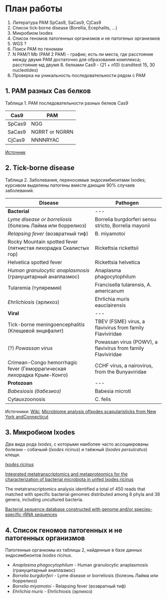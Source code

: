 # План работы

1. Литература PAM SpCas9, SaCas9, CjCas9
2. Список tick-borne disease (Borellia, Ecephalits, ...)
3. Микробиом Ixodes
4. Список геномов патогенных организмов и не патогеных организмов
5. WGS ?
6. Поиск PAM по геномам
7. N PAM/1 Mb (PAM 2 PAM) - график; есть ли места, где расстояние между двумя PAM достаточно для образования комплекса; расстояние мд двумя 8. белками Cas9 - (21 + n10) (canditest 15, 30 nucleotides)
9. Проверка на уникальность последовательности рядом с PAM

## 1. PAM разных Cas белков

Таблица 1. PAM последовательности разных белков Cas9

Cas9 | PAM
-----|-----
SpCas9 | NGG
SaCas9 | NGRRT or NGRRN
CjCas9 | NNNNRYAC

[Источник](https://blog.addgene.org/the-pam-requirement-and-expanding-crispr-beyond-spcas9)

## 2. Tick-borne disease

Таблица 2. Заболевания, переносимые эндосимбионтами Ixodes; курсивом выделены патогены вместе дающие 90% случаев заболеваний.
 
Disease | Pathogen
--------|---------
**Bacterial** | ---
*Lyme disease or borreliosis* (болезнь Лайма или боррелиоз) | Borrelia burgdorferi sensu stricto, Borrelia mayonii 
*Relapsing fever* (возвратный тиф) | B. miyamotoi
Rocky Mountain spotted fever (пятнистая лихорадка Скалистых гор) | Rickettsia rickettsii
Helvetica spotted fever | Rickettsia helvetica
*Human granulocytic anaplasmosis* (грануцитарный анаплазмос) | Anaplasma phagocytophilum
Tularemia (туляремия) | Francisella tularensis, A. americanum
*Ehrlichiosis* (эрлихоз) | Ehrlichia muris eauclairensis
**Viral** | ---
Tick-borne meningoencephalitis (Клещевой энцефалит) | TBEV (FSME) virus, a flavivirus from family Flaviviridae
(?) *Powassan virus* | Powassan virus (POWV), a flavivirus from family Flaviviridae
Crimean-Congo hemorrhagic fever (Геморрагическая лихорадка Крым-Конго) | CCHF virus, a nairovirus, from the Bunyaviridae
**Protozoan** | ---
*Babesiosis (бабезиоз)* | Babesia microti
Cytauxzoonosis | C. felis

Источники: [Wiki](https://en.wikipedia.org/wiki/Tick-borne_disease), [Microbiome analysis ofIxodes scapularisticks from New York andConnecticut](https://reader.elsevier.com/reader/sd/pii/S1877959X19300330?token=5A2B165264F914DAE686CC0BE7B8A964ED5A1650A63C434D1F8E4E26148FC24B43C4E360D26663E8C5D00A35D221AA5A)

## 3. Микробиом Ixodes

Два вида рода *Ixodes*, с которыми наиболее часто ассоциированы болезни - собачьий (*Ixodes ricinus*) и таёжный (*Ixodes persulcatus*) клещи.

[*Ixodes ricinus*](https://eol.org/pages/514939)

[Integrated metatranscriptomics and metaproteomics for the characterization of bacterial microbiota in unfed Ixodes ricinus](https://www.sciencedirect.com/science/article/pii/S1877959X18300347?via%3Dihub)

The metatranscriptomics analysis identified a total of 450 reads that matched with specific bacterial genomes distributed among 8 phyla and 38 genera, including uncultured bacteria.

[Bacterial sequence database constructed with genome and/or species-specific rRNA sequences](https://ars.els-cdn.com/content/image/1-s2.0-S1877959X18300347-mmc1.pdf)

## 4. Список геномов патогенных и не патогенных организмов

Патогенные организмы из таблицы 2, найденные в базе данных эндосимбионтов *Ixodes ricinus*.

- *Anaplasma phagocytophilum* - Human granulocytic anaplasmosis (грануцитарный анаплазмос)
- *Borrelia burgdorferi* - Lyme disease or borreliosis (болезнь Лайма или боррелиоз)
- *Borrelia miyamotoi* - Relapsing fever (возвратный тиф)
- *Ehrlichia muris* - Ehrlichiosis (эрлихоз)
